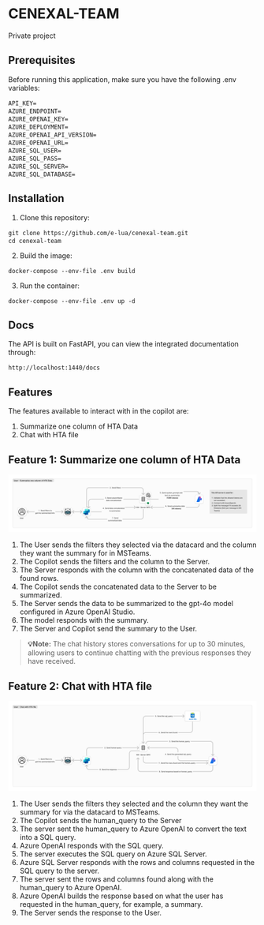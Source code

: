 # CENEXAL-TEAM

Private project

## Prerequisites

Before running this application, make sure you have the following .env variables:
```
API_KEY=
AZURE_ENDPOINT=
AZURE_OPENAI_KEY=
AZURE_DEPLOYMENT=
AZURE_OPENAI_API_VERSION=
AZURE_OPENAI_URL=
AZURE_SQL_USER=
AZURE_SQL_PASS=
AZURE_SQL_SERVER=
AZURE_SQL_DATABASE=
```

## Installation

1. Clone this repository:
```
git clone https://github.com/e-lua/cenexal-team.git
cd cenexal-team
```

2. Build the image:
```
docker-compose --env-file .env build
```

3. Run the container:
```
docker-compose --env-file .env up -d
```

## Docs

The API is built on FastAPI, you can view the integrated documentation through:
```
http://localhost:1440/docs
```

## Features

The features available to interact with in the copilot are:

1. Summarize one column of HTA Data
2. Chat with HTA file

## Feature 1: Summarize one column of HTA Data

![Summarize one column of HTA Data](./assets/SummarizeOneColumnOfHTAData.jpg)

1. The User sends the filters they selected via the datacard and the column they want the summary for in MSTeams.
2. The Copilot sends the filters and the column to the Server.
3. The Server responds with the column with the concatenated data of the found rows.
4. The Copilot sends the concatenated data to the Server to be summarized.
5. The Server sends the data to be summarized to the gpt-4o model configured in Azure OpenAI Studio.
6. The model responds with the summary.
7. The Server and Copilot send the summary to the User.

> **💡Note:**
> The chat history stores conversations for up to 30 minutes, allowing users to continue chatting with the previous responses they have received.

## Feature 2: Chat with HTA file

![Chat with HTA file](./assets/ChatWithHTAFile.jpg)

1. The User sends the filters they selected and the column they want the summary for via the datacard to MSTeams.
2. The Copilot sends the human_query to the Server
3. The server sent the human_query to Azure OpenAI to convert the text into a SQL query.
4. Azure OpenAI responds with the SQL query.
5. The server executes the SQL query on Azure SQL Server.
6. Azure SQL Server responds with the rows and columns requested in the SQL query to the server.
7. The server sent the rows and columns found along with the human_query to Azure OpenAI.
8. Azure OpenAI builds the response based on what the user has requested in the human_query, for example, a summary.
9. The Server sends the response to the User.